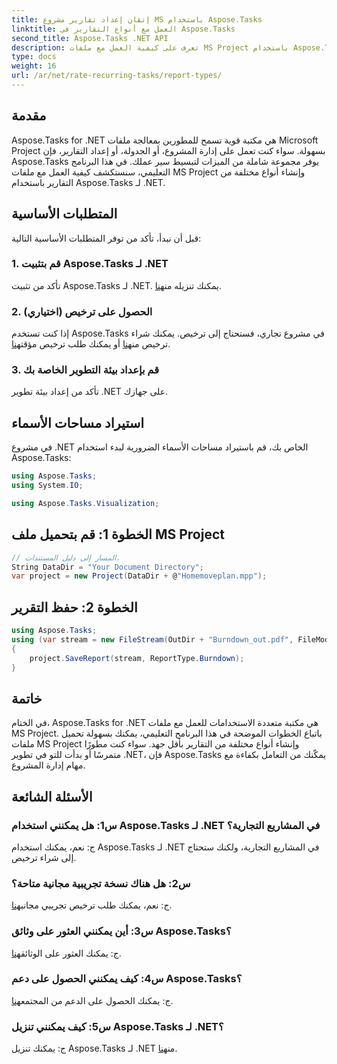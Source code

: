 ```yaml
---
title: إتقان إعداد تقارير مشروع MS باستخدام Aspose.Tasks
linktitle: العمل مع أنواع التقارير في Aspose.Tasks
second_title: Aspose.Tasks .NET API
description: تعرف على كيفية العمل مع ملفات MS Project باستخدام Aspose.Tasks لـ .NET. إنشاء أنواع مختلفة من التقارير دون عناء.
type: docs
weight: 16
url: /ar/net/rate-recurring-tasks/report-types/
---
```

## مقدمة
Aspose.Tasks for .NET هي مكتبة قوية تسمح للمطورين بمعالجة ملفات Microsoft Project بسهولة. سواء كنت تعمل على إدارة المشروع، أو الجدولة، أو إعداد التقارير، فإن Aspose.Tasks يوفر مجموعة شاملة من الميزات لتبسيط سير عملك. في هذا البرنامج التعليمي، سنستكشف كيفية العمل مع ملفات MS Project وإنشاء أنواع مختلفة من التقارير باستخدام Aspose.Tasks لـ .NET.
## المتطلبات الأساسية
قبل أن نبدأ، تأكد من توفر المتطلبات الأساسية التالية:
### 1. قم بتثبيت Aspose.Tasks لـ .NET
تأكد من تثبيت Aspose.Tasks لـ .NET. يمكنك تنزيله من[هنا](https://releases.aspose.com/tasks/net/).
### 2. الحصول على ترخيص (اختياري)
 إذا كنت تستخدم Aspose.Tasks في مشروع تجاري، فستحتاج إلى ترخيص. يمكنك شراء ترخيص من[هنا](https://purchase.aspose.com/buy) أو يمكنك طلب ترخيص مؤقت[هنا](https://purchase.aspose.com/temporary-license/).
### 3. قم بإعداد بيئة التطوير الخاصة بك
تأكد من إعداد بيئة تطوير .NET على جهازك.

## استيراد مساحات الأسماء
في مشروع .NET الخاص بك، قم باستيراد مساحات الأسماء الضرورية لبدء استخدام Aspose.Tasks:
```csharp
using Aspose.Tasks;
using System.IO;

using Aspose.Tasks.Visualization;
```

## الخطوة 1: قم بتحميل ملف MS Project
```csharp
// المسار إلى دليل المستندات.
String DataDir = "Your Document Directory";
var project = new Project(DataDir + @"Homemoveplan.mpp");
```
## الخطوة 2: حفظ التقرير
```csharp
using Aspose.Tasks;
using (var stream = new FileStream(OutDir + "Burndown_out.pdf", FileMode.Create))
{
    project.SaveReport(stream, ReportType.Burndown);
}
```

## خاتمة
في الختام، Aspose.Tasks for .NET هي مكتبة متعددة الاستخدامات للعمل مع ملفات MS Project. باتباع الخطوات الموضحة في هذا البرنامج التعليمي، يمكنك بسهولة تحميل ملفات MS Project وإنشاء أنواع مختلفة من التقارير بأقل جهد. سواء كنت مطورًا متمرسًا أو بدأت للتو في تطوير .NET، فإن Aspose.Tasks يمكّنك من التعامل بكفاءة مع مهام إدارة المشروع.
## الأسئلة الشائعة
### س1: هل يمكنني استخدام Aspose.Tasks لـ .NET في المشاريع التجارية؟
ج: نعم، يمكنك استخدام Aspose.Tasks لـ .NET في المشاريع التجارية، ولكنك ستحتاج إلى شراء ترخيص.
### س2: هل هناك نسخة تجريبية مجانية متاحة؟
 ج: نعم، يمكنك طلب ترخيص تجريبي مجاني[هنا](https://releases.aspose.com/tasks/net/).
### س3: أين يمكنني العثور على وثائق Aspose.Tasks؟
 ج: يمكنك العثور على الوثائق[هنا](https://reference.aspose.com/tasks/net/).
### س4: كيف يمكنني الحصول على دعم Aspose.Tasks؟
 ج: يمكنك الحصول على الدعم من المجتمع[هنا](https://forum.aspose.com/c/tasks/15).
### س5: كيف يمكنني تنزيل Aspose.Tasks لـ .NET؟
 ج: يمكنك تنزيل Aspose.Tasks لـ .NET من[هنا](https://releases.aspose.com/tasks/net/).